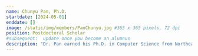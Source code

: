 ```yaml
---
name: Chunyu Pan, Ph.D.
startdate: [2024-05-01]
enddate: []
image: /static/img/members/PanChunyu.jpg #365 x 365 pixels, 72 dpi
position: Postdoctoral Scholar
#subsequent:  update once you become an alumnus
description: "Dr. Pan earned his Ph.D. in Computer Science from Northeastern University. His research specializes in complex network theory and its applications in biological networks, with a particular focus on brain network alterations in various psychiatric disorders."
---
```


